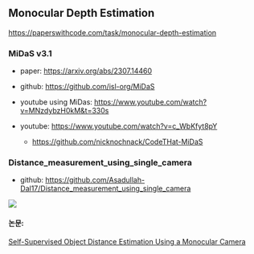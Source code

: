 ## Monocular Depth Estimation 

https://paperswithcode.com/task/monocular-depth-estimation

### MiDaS v3.1

- paper: https://arxiv.org/abs/2307.14460
- github: https://github.com/isl-org/MiDaS


- youtube using MiDas: https://www.youtube.com/watch?v=MNzdybzH0kM&t=330s
- youtube: https://www.youtube.com/watch?v=c_WbKfyt8pY
	- https://github.com/nicknochnack/CodeTHat-MiDaS



### Distance_measurement_using_single_camera
- github: https://github.com/Asadullah-Dal17/Distance_measurement_using_single_camera

![](https://i.imgur.com/gPwtqOy.png)


#### 논문:

[Self-Supervised Object Distance Estimation Using a Monocular Camera](https://www.mdpi.com/1424-8220/22/8/2936)
